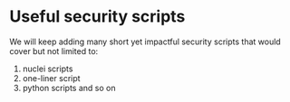 # Useful security scripts
We will keep adding many short yet impactful security scripts that would cover but not limited to:
1. nuclei scripts
2. one-liner script
3. python scripts and so on
